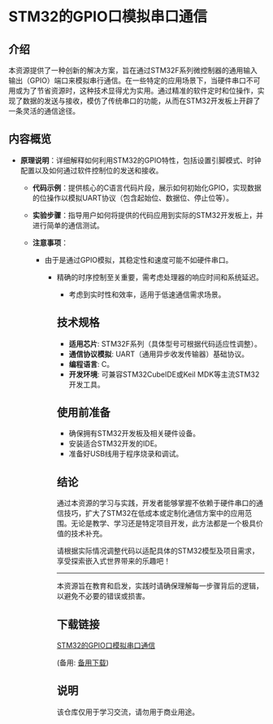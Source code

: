 # STM32的GPIO口模拟串口通信

## 介绍

本资源提供了一种创新的解决方案，旨在通过STM32F系列微控制器的通用输入输出（GPIO）端口来模拟串行通信。在一些特定的应用场景下，当硬件串口不可用或为了节省资源时，这种技术显得尤为实用。通过精准的软件定时和位操作，实现了数据的发送与接收，模仿了传统串口的功能，从而在STM32开发板上开辟了一条灵活的通信途径。

## 内容概览

- **原理说明**：详细解释如何利用STM32的GPIO特性，包括设置引脚模式、时钟配置以及如何通过软件控制位的发送和接收。

  - **代码示例**：提供核心的C语言代码片段，展示如何初始化GPIO，实现数据的位操作以模拟UART协议（包含起始位、数据位、停止位等）。

  - **实验步骤**：指导用户如何将提供的代码应用到实际的STM32开发板上，并进行简单的通信测试。

  - **注意事项**：
      - 由于是通过GPIO模拟，其稳定性和速度可能不如硬件串口。
          - 精确的时序控制至关重要，需考虑处理器的响应时间和系统延迟。
              - 考虑到实时性和效率，适用于低速通信需求场景。

              ## 技术规格

              - **适用芯片**: STM32F系列（具体型号可根据代码适应性调整）。
              - **通信协议模拟**: UART（通用异步收发传输器）基础协议。
              - **编程语言**: C。
              - **开发环境**: 可兼容STM32CubeIDE或Keil MDK等主流STM32开发工具。

              ## 使用前准备

              - 确保拥有STM32开发板及相关硬件设备。
              - 安装适合STM32开发的IDE。
              - 准备好USB线用于程序烧录和调试。

              ## 结论

              通过本资源的学习与实践，开发者能够掌握不依赖于硬件串口的通信技巧，扩大了STM32在低成本或定制化通信方案中的应用范围。无论是教学、学习还是特定项目开发，此方法都是一个极具价值的技术补充。

              请根据实际情况调整代码以适配具体的STM32模型及项目需求，享受探索嵌入式世界带来的乐趣吧！

              ---

              本资源旨在教育和启发，实践时请确保理解每一步骤背后的逻辑，以避免不必要的错误或损害。

              ## 下载链接
              [STM32的GPIO口模拟串口通信](https://pan.quark.cn/s/d7acda406bf3) 

              (备用: [备用下载](https://pan.baidu.com/s/1qWwABG1l7g15tqzj6UsxNw?pwd=1234))

              ## 说明

              该仓库仅用于学习交流，请勿用于商业用途。
